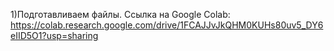 
1)Подготавливаем файлы. Ссылка на Google Colab: https://colab.research.google.com/drive/1FCAJJvJkQHM0KUHs80uv5_DY6eIID5O1?usp=sharing
